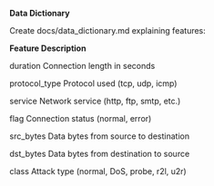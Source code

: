 **Data Dictionary**

Create docs/data\_dictionary.md explaining features:



**Feature	Description**

duration	Connection length in seconds

protocol\_type	Protocol used (tcp, udp, icmp)

service	        Network service (http, ftp, smtp, etc.)

flag	        Connection status (normal, error)

src\_bytes	Data bytes from source to destination

dst\_bytes	Data bytes from destination to source

class	        Attack type (normal, DoS, probe, r2l, u2r)



